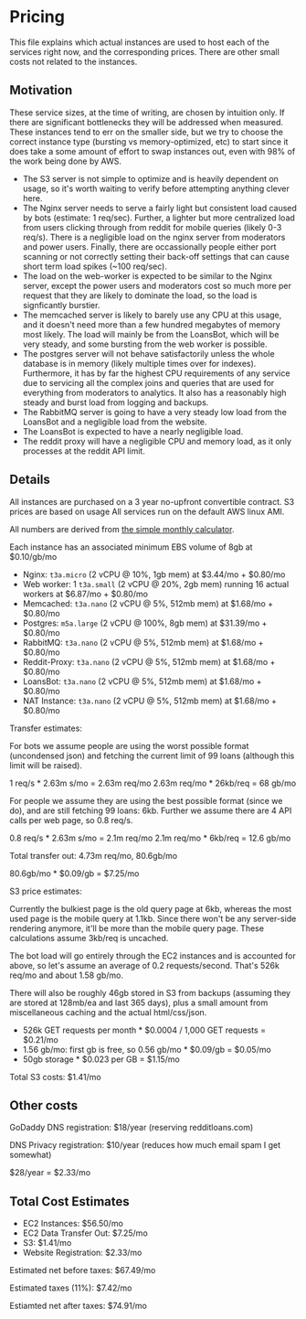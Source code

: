 # Pricing

This file explains which actual instances are used to host each of the services
right now, and the corresponding prices. There are other small costs not related
to the instances.

## Motivation

These service sizes, at the time of writing, are chosen by intuition only. If
there are significant bottlenecks they will be addressed when measured. These
instances tend to err on the smaller side, but we try to choose the correct
instance type (bursting vs memory-optimized, etc) to start since it does take
a some amount of effort to swap instances out, even with 98% of the work being
done by AWS.

- The S3 server is not simple to optimize and is heavily dependent on usage, so
  it's worth waiting to verify before attempting anything clever here.
- The Nginx server needs to serve a fairly light but consistent load caused by
  bots (estimate: 1 req/sec). Further, a lighter but more centralized load from
  users clicking through from reddit for mobile queries (likely 0-3 req/s).
  There is a negligible load on the nginx server from moderators and power
  users. Finally, there are occassionally people either port scanning or
  not correctly setting their back-off settings that can cause short term load
  spikes (~100 req/sec).
- The load on the web-worker is expected to be similar to the Nginx server,
  except the power users and moderators cost so much more per request that they
  are likely to dominate the load, so the load is signficantly burstier.
- The memcached server is likely to barely use any CPU at this usage, and it
  doesn't need more than a few hundred megabytes of memory most likely. The
  load will mainly be from the LoansBot, which will be very steady, and some
  bursting from the web worker is possible.
- The postgres server will not behave satisfactorily unless the whole database
  is in memory (likely multiple times over for indexes). Furthermore, it has by
  far the highest CPU requirements of any service due to servicing all the
  complex joins and queries that are used for everything from moderators to
  analytics. It also has a reasonably high steady and burst load from logging and backups.
- The RabbitMQ server is going to have a very steady low load from the LoansBot
  and a negligible load from the website.
- The LoansBot is expected to have a nearly negligible load.
- The reddit proxy will have a negligible CPU and memory load, as it only
  processes at the reddit API limit.

## Details

All instances are purchased on a 3 year no-upfront convertible contract. S3
prices are based on usage All services run on the default AWS linux AMI.

All numbers are derived from
[the simple monthly calculator](https://calculator.s3.amazonaws.com/index.html).

Each instance has an associated minimum EBS volume of 8gb at $0.10/gb/mo

- Nginx: `t3a.micro` (2 vCPU @ 10%, 1gb mem) at $3.44/mo + $0.80/mo
- Web worker: 1 `t3a.small` (2 vCPU @ 20%, 2gb mem) running 16 actual workers at $6.87/mo + $0.80/mo
- Memcached: `t3a.nano` (2 vCPU @ 5%, 512mb mem) at $1.68/mo + $0.80/mo
- Postgres: `m5a.large` (2 vCPU @ 100%, 8gb mem) at $31.39/mo + $0.80/mo
- RabbitMQ: `t3a.nano` (2 vCPU @ 5%, 512mb mem) at $1.68/mo + $0.80/mo
- Reddit-Proxy: `t3a.nano` (2 vCPU @ 5%, 512mb mem) at $1.68/mo + $0.80/mo
- LoansBot: `t3a.nano` (2 vCPU @ 5%, 512mb mem) at $1.68/mo + $0.80/mo
- NAT Instance: `t3a.nano` (2 vCPU @ 5%, 512mb mem) at $1.68/mo + $0.80/mo

Transfer estimates:

For bots we assume people are using the worst possible format (uncondensed
json) and fetching the current limit of 99 loans (although this limit will be
raised).

1 req/s * 2.63m s/mo = 2.63m req/mo
2.63m req/mo * 26kb/req = 68 gb/mo

For people we assume they are using the best possible format (since we do),
and are still fetching 99 loans: 6kb. Further we assume there are 4 API
calls per web page, so 0.8 req/s.

0.8 req/s * 2.63m s/mo = 2.1m req/mo
2.1m req/mo * 6kb/req = 12.6 gb/mo

Total transfer out: 4.73m req/mo, 80.6gb/mo

80.6gb/mo * $0.09/gb = $7.25/mo

S3 price estimates:

Currently the bulkiest page is the old query page at 6kb, whereas the most used
page is the mobile query at 1.1kb. Since there won't be any server-side
rendering anymore, it'll be more than the mobile query page. These calculations
assume 3kb/req is uncached.

The bot load will go entirely through the EC2 instances and is accounted for
above, so let's assume an average of 0.2 requests/second. That's 526k req/mo
and about 1.58 gb/mo.

There will also be roughly 46gb stored in S3 from backups (assuming they are
stored at 128mb/ea and last 365 days), plus a small amount from miscellaneous
caching and the actual html/css/json.

- 526k GET requests per month * $0.0004 / 1,000 GET requests = $0.21/mo
- 1.56 gb/mo: first gb is free, so 0.56 gb/mo * $0.09/gb  = $0.05/mo
- 50gb storage * $0.023 per GB = $1.15/mo

Total S3 costs: $1.41/mo

## Other costs

GoDaddy DNS registration: $18/year (reserving redditloans.com)

DNS Privacy registration: $10/year (reduces how much email spam I get somewhat)

$28/year = $2.33/mo

## Total Cost Estimates

- EC2 Instances: $56.50/mo
- EC2 Data Transfer Out: $7.25/mo
- S3: $1.41/mo
- Website Registration: $2.33/mo

Estimated net before taxes: $67.49/mo

Estimated taxes (11%): $7.42/mo

Estiamted net after taxes: $74.91/mo
